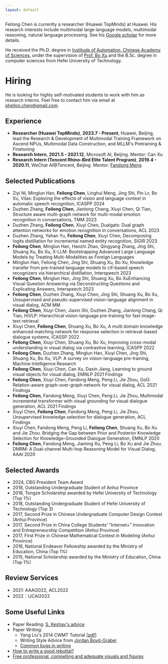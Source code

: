 ```yaml
---
layout: default
---
```


Feilong Chen is currently a researcher (Huawei TopMinds) at Huawei. His research interests include multimodal large language models, multimodal reasoning, natural language processing. See his [Google scholar](https://scholar.google.com/citations?user=LCPIYHsAAAAJ&hl=zh-CN) for more details.

He received the Ph.D. degree in [Institude of Automation, Chinese Academy of Sciences](http://www.ia.cas.cn), under the supervision of [Prof. Bo Xu](http://people.ucas.ac.cn/~xubo) and the B.Sc. degree in computer sciences from Hefei University of Technology.

# Hiring
He is looking for highly self-motivated students to work with him as research interns. Feel free to contact him via email at phellon.chen@gmail.com.


## Experience
* **Researcher (Huawei TopMinds)**, **2023.7 - Present**, Huawei, Beijing, lead the Research & Development of Multimodal Training Framework on Ascend NPUs, Multimodal Data Construction, and MLLM's Pretraining & Finetuning
* **Research Intern**, **2021.5 - 2021.12**, Microsoft AI, Beijing. Mentor: Can Xu
* **Research Intern (Tencent Rhino-Bird Elite Talent Program)**, **2019.4 - 2020.11**, WeChat AI@Tencent, Beijing. Mentor: [Fandong Meng](http://fandongmeng.github.io/)

## Selected  Publications 
* Ziyi Ni, Minglun Han, **Feilong Chen**, Linghui Meng, Jing Shi, Pin Lv, Bo Xu, Vilas: Exploring the effects of vision and language context in automatic speech recognition, ICASPP 2024
* Duzhen Zhang, **Feilong Chen**, Jianlong Chang, Xiuyi Chen, Qi Tian, Structure aware multi-graph network for multi-modal emotion recognition in conversations, TMM 2023
* Duzhen Zhang, **Feilong Chen**, Xiuyi Chen, Dualgats: Dual graph attention networks for emotion recognition in conversations, ACL 2023
* Duzhen Zhang, Yahan Yu, **Feilong Chen**, Xiuyi Chen, Decomposing logits distillation for incremental named entity recognition, SIGIR 2023
* **Feilong Chen**, Minglun Han, Haozhi Zhao, Qingyang Zhang, Jing Shi, Shuang Xu, Bo Xu, X-LLM: Bootstrapping Advanced Large Language Models by Treating Multi-Modalities as Foreign Languages
* Minglun Han, Feilong Chen, Jing Shi, Shuang Xu, Bo Xu, Knowledge transfer from pre-trained language models to cif-based speech recognizers via hierarchical distillation, Interspeech 2023
* **Feilong Chen**, Minglun Han, Jing Shi, Shuang Xu, Bo XuEnhancing Visual Question Answering via Deconstructing Questions and Explicating Answers, Interspeech 2023
* **Feilong Chen**, Duzhen Zhang, Xiuyi Chen, Jing Shi, Shuang Xu, Bo Xu, Unsupervised and pseudo-supervised vision-language alignment in visual dialog, ACM MM
* **Feilong Chen**, Xiuyi Chen, Jiaxin Shi, Duzhen Zhang, Jianlong Chang, Qi Tian, HiVLP: Hierarchical vision-language pre-training for fast image-text retrieval
* Xiuyi Chen, **Feilong Chen**, Shuang Xu, Bo Xu, A multi domain knowledge enhanced matching network for response selection in retrieval-based dialogue systems, ICASSP 2022
* **Feilong Chen**, Xiuyi Chen, Shuang Xu, Bo Xu, Improving cross-modal understanding in visual dialog via contrastive learning, ICASPP 2022
* **Feilong Chen**, Duzhen Zhang, Minglun Han, Xiuyi Chen, Jing Shi, Shuang Xu, Bo Xu, VLP: A survey on vision-language pre-training, Machine Intelligence Research
* **Feilong Chen**, Xiuyi Chen, Can Xu, Daxin Jiang, Learning to ground visual objects for visual dialog, EMNLP 2021 Findings
* **Feilong Chen**, Xiuyi Chen, Fandong Meng, Peng Li, Jie Zhou, GoG: Relation-aware graph-over-graph network for visual dialog, ACL 2021 Findings
* **Feilong Chen**, Fandong Meng, Xiuyi Chen, Peng Li, Jie Zhou, Multimodal incremental transformer with visual grounding for visual dialogue generation, ACL 2021 Findings
* Xiuyi Chen, **Feilong Chen**, Fandong Meng, Peng Li, Jie Zhou, Unsupervised knowledge selection for dialogue generation, ACL Findings
* Xiuyi Chen, Fandong Meng, Peng Li, **Feilong Chen**, Shuang Xu, Bo Xu and Jie Zhou. Bridging the Gap between Prior and Posterior Knowledge Selection for Knowledge-Grounded Dialogue Generation, EMNLP 2020
* **Feilong Chen**, Fandong Meng, Jiaming Xu, Peng Li, Bo Xu and Jie Zhou. DMRM: A Dual-channel Multi-hop Reasoning Model for Visual Dialog, AAAI 2020 




## Selected Awards
* 2024​​, CBG President Team Award
* ​​2018​​, Outstanding Undergraduate Student of Anhui Province
* 2018​​, Tongze Scholarship awarded by Hefei University of Technology (Top 1%)
* 2018​​, Outstanding Undergraduate Student of Hefei University of Technology (Top 3)
* ​​2017​​, Second Prize in Chinese Undergraduate Computer Design Contest (Anhui Province)
* ​​2017​​, Second Prize in China College Students’ “Internet+” Innovation and Entrepreneurship Competition (Anhui Province)
* ​​2017​​, First Prize in Chinese Mathematical Contest in Modeling (Anhui Province)
* 2016​​, National Endeavor Fellowship awarded by the Ministry of Education, China (Top 1%)
* 2015​​, National Scholarship awarded by the Ministry of Education, China (Top 1%)

## Review Services
<!-- \* denotes being a Reviewer, otherwise being a Subreviewer: -->
* 2021: AAAI2022, ACL2022
* 2022：IJCAI2022

## Some Useful Links
* Paper Reading: [S. Keshav's advice](https://web.stanford.edu/class/ee384m/Handouts/HowtoReadPaper.pdf)
* Paper Writing:
  - Yang Liu's 2014 CWMT Tutorial \[[pdf](http://nlp.csai.tsinghua.edu.cn/~ly/talks/cwmt14_tut.pdf)\]
  - Writing Style Advice from [Jordan Boyd-Graber](http://users.umiacs.umd.edu/~jbg/static/style.html)
  - [Common bugs in writing](http://www.cs.columbia.edu/~hgs/etc/writing-bugs.html)
* [How to write a good rebuttal?](https://medium.com/@deviparikh/how-we-write-rebuttals-dc84742fece1)  
* [Free professional, compelling and adequate visuals and figures](https://github.com/dair-ai/ml-visuals)

<!--
## Hobbies
* Reading: philosophy, psychology, literature
* Sports: playing basketball, swimming, running and traveling
* Photography
-->

